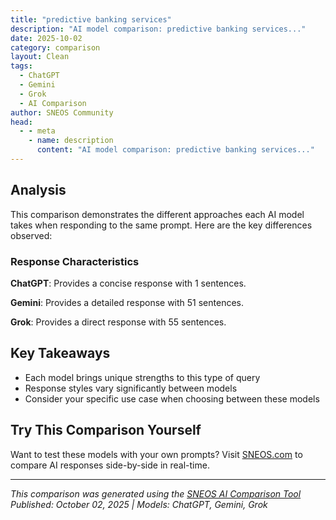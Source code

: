 ```yaml
---
title: "predictive banking services"
description: "AI model comparison: predictive banking services..."
date: 2025-10-02
category: comparison
layout: Clean
tags:
  - ChatGPT
  - Gemini
  - Grok
  - AI Comparison
author: SNEOS Community
head:
  - - meta
    - name: description
      content: "AI model comparison: predictive banking services..."
---
```


<ChatComparison
  title="predictive banking services"
  prompt="predictive banking services"
  :responses='{
    "ChatGPT": "Error calling OpenAI API.",
    "Gemini": "Predictive banking services leverage data analytics, machine learning, and artificial intelligence to anticipate customer needs and behaviors. This allows banks to offer proactive and personalized financial solutions, improving customer experience and driving revenue. Here\u0027s a breakdown of the key aspects of predictive banking:\n\n**Core Functionality \u0026 Capabilities:**\n\n*   **Data Collection and Analysis:**  Aggregates and analyzes vast amounts of data from various sources including:\n    *   Transaction history\n    *   Account balances\n    *   Demographic information\n    *   Social media activity\n    *   Website and app usage\n    *   Location data (with consent)\n    *   Market trends\n    *   Economic indicators\n\n*   **Predictive Modeling:** Employs machine learning algorithms to build models that forecast future events, trends, and customer behavior.  Common techniques include:\n    *   Regression analysis\n    *   Classification algorithms (e.g., decision trees, support vector machines)\n    *   Time series analysis\n    *   Clustering\n\n*   **Personalized Recommendations:**  Offers tailored financial products, services, and advice based on predicted needs and risk profiles.\n\n*   **Risk Management:**  Predicts potential fraud, credit defaults, and other risks, enabling proactive mitigation strategies.\n\n*   **Process Automation:** Automates tasks like loan approvals, customer service interactions, and fraud detection, improving efficiency and reducing costs.\n\n**Specific Examples of Predictive Banking Services:**\n\n*   **Personalized Financial Advice:**\n    *   **Budgeting and Savings:** Predicting potential overspending and recommending savings strategies.\n    *   **Investment Recommendations:** Suggesting investment opportunities based on risk tolerance and financial goals.\n    *   **Debt Management:** Identifying opportunities for debt consolidation or refinancing.\n    *   **Financial Planning:** Providing tailored financial plans based on life stage and goals.\n\n*   **Proactive Customer Service:**\n    *   **Fraud Detection:** Identifying and preventing fraudulent transactions in real-time.\n    *   **Customer Churn Prediction:** Identifying customers at risk of leaving and proactively offering incentives to retain them.\n    *   **Personalized Product Offers:**  Recommending relevant products like credit cards, loans, or insurance based on predicted needs.\n    *   **Anticipatory Support:** Offering assistance before a customer even realizes they need it (e.g., anticipating travel needs and offering foreign currency exchange).\n\n*   **Loan and Credit Risk Assessment:**\n    *   **Credit Scoring:** Predicting the likelihood of loan default based on a broader range of data points than traditional credit scores.\n    *   **Loan Approval Automation:** Automating the loan approval process for qualified applicants, reducing processing time.\n    *   **Dynamic Interest Rates:** Adjusting interest rates based on predicted risk levels.\n\n*   **Fraud Prevention:**\n    *   **Anomaly Detection:** Identifying unusual transaction patterns that could indicate fraud.\n    *   **Real-time Monitoring:** Monitoring transactions in real-time and flagging suspicious activity for further investigation.\n    *   **Predictive Alerts:** Sending alerts to customers when unusual activity is detected on their accounts.\n\n*   **Targeted Marketing:**\n    *   **Personalized Marketing Campaigns:** Creating targeted marketing campaigns based on customer preferences and predicted needs.\n    *   **Optimized Marketing Spend:** Allocating marketing resources more efficiently by focusing on the most receptive customers.\n\n**Benefits of Predictive Banking:**\n\n*   **Improved Customer Experience:** Personalized services and proactive support enhance customer satisfaction and loyalty.\n*   **Increased Revenue:** Targeted product offerings and effective marketing campaigns drive sales and revenue growth.\n*   **Reduced Costs:** Automation and risk management improvements reduce operational costs and losses.\n*   **Enhanced Risk Management:** Proactive identification and mitigation of fraud and credit risk.\n*   **Better Decision-Making:** Data-driven insights support more informed business decisions.\n*   **Competitive Advantage:** Enables banks to differentiate themselves in a competitive market.\n\n**Challenges of Predictive Banking:**\n\n*   **Data Quality and Governance:**  Requires high-quality, accurate, and complete data for effective modeling.  Data privacy and security are also paramount.\n*   **Model Accuracy and Bias:**  Machine learning models can be biased if trained on biased data, leading to unfair or discriminatory outcomes.  Requires careful monitoring and mitigation of bias.\n*   **Regulatory Compliance:**  Must comply with regulations regarding data privacy, fair lending, and consumer protection.\n*   **Lack of Talent:**  Requires skilled data scientists, machine learning engineers, and domain experts.\n*   **Integration Complexity:**  Integrating predictive analytics into existing banking systems can be complex and costly.\n*   **Explainability and Transparency:**  Black-box models can be difficult to understand, making it challenging to explain decisions to customers and regulators.  Explainable AI (XAI) is becoming increasingly important.\n*   **Customer Trust and Acceptance:**  Customers may be hesitant to share their data or trust AI-powered recommendations.  Transparency and clear communication are essential.\n\n**Future Trends:**\n\n*   **AI-Powered Chatbots and Virtual Assistants:** Providing personalized financial advice and customer service through conversational interfaces.\n*   **Real-time Personalization:**  Delivering personalized experiences in real-time based on contextual information.\n*   **Embedded Finance:**  Integrating financial services into non-financial platforms and ecosystems.\n*   **Explainable AI (XAI):**  Developing models that are more transparent and easier to understand.\n*   **Federated Learning:** Training models on decentralized data without sharing sensitive information.\n*   **Generative AI:**  Using generative AI to create personalized financial content, simulate financial scenarios, and generate new financial products.\n\n**In conclusion, predictive banking is transforming the financial services industry by enabling banks to deliver more personalized, proactive, and efficient services. While there are challenges to overcome, the potential benefits are significant, and the adoption of predictive analytics is expected to continue to grow in the coming years.**\n",
    "Grok": "Predictive banking services refer to the use of advanced analytics, machine learning, and artificial intelligence (AI) by financial institutions to anticipate customer needs, behaviors, and potential risks. These services leverage vast amounts of data\u2014such as transaction history, spending patterns, credit scores, and even social media activity\u2014to make predictions and provide personalized experiences, improve operational efficiency, and mitigate risks.\n\n### Key Aspects of Predictive Banking Services:\n1. **Personalized Financial Advice**:\n   - Predictive models analyze customer data to offer tailored financial products, such as loans, credit cards, or investment opportunities.\n   - Example: Suggesting a savings plan or alerting a customer to potential overspending based on their transaction patterns.\n\n2. **Fraud Detection and Prevention**:\n   - AI algorithms detect unusual patterns or anomalies in transactions in real-time to identify potential fraud.\n   - Example: Flagging a transaction from an unusual location or device and blocking it until the customer confirms legitimacy.\n\n3. **Credit Risk Assessment**:\n   - Predictive analytics evaluate a customer\u0027s creditworthiness more accurately by considering alternative data (e.g., utility payments, rental history) alongside traditional credit scores.\n   - Example: Offering pre-approved loans to customers with a high likelihood of repayment based on predictive scoring.\n\n4. **Customer Retention and Churn Prediction**:\n   - Banks use predictive models to identify customers at risk of leaving (churn) and take proactive measures to retain them, such as offering incentives or better rates.\n   - Example: Noticing decreased account activity and reaching out with a personalized offer to re-engage the customer.\n\n5. **Cash Flow and Liquidity Management**:\n   - Predictive tools help banks forecast cash flow needs and manage liquidity by analyzing market trends, customer withdrawal patterns, and economic indicators.\n   - Example: Predicting peak withdrawal times (e.g., holiday seasons) to ensure sufficient ATM cash availability.\n\n6. **Investment and Portfolio Management**:\n   - Predictive analytics help customers and banks make informed investment decisions by forecasting market trends and assessing risks.\n   - Example: Recommending stocks or funds based on predictive market analysis.\n\n7. **Operational Efficiency**:\n   - Banks use predictive models to optimize staffing, branch operations, and resource allocation by forecasting customer footfall or digital banking usage trends.\n   - Example: Predicting busy hours at branches to schedule more staff during peak times.\n\n### Technologies Driving Predictive Banking Services:\n- **Machine Learning (ML) and AI**: For building models that learn from data and improve predictions over time.\n- **Big Data Analytics**: To process and analyze large volumes of structured and unstructured data.\n- **Natural Language Processing (NLP)**: To analyze customer interactions (e.g., chatbots, social media sentiment) for better service.\n- **Cloud Computing**: For scalable storage and processing power to handle real-time analytics.\n\n### Benefits of Predictive Banking Services:\n- **Enhanced Customer Experience**: Personalized services increase customer satisfaction and loyalty.\n- **Risk Mitigation**: Early detection of fraud, defaults, or market risks protects both the bank and customers.\n- **Cost Efficiency**: Automating processes and optimizing resources reduce operational costs.\n- **Competitive Advantage**: Banks that adopt predictive services can differentiate themselves in a crowded market.\n\n### Challenges and Considerations:\n- **Data Privacy and Security**: Handling sensitive customer data requires strict compliance with regulations like GDPR, CCPA, or local data protection laws.\n- **Accuracy of Predictions**: Poor data quality or biased algorithms can lead to incorrect predictions, harming customer trust.\n- **Ethical Concerns**: Over-reliance on AI for decisions (e.g., loan approvals) may raise concerns about fairness and transparency.\n- **Implementation Costs**: High initial investment in technology and talent can be a barrier for smaller institutions.\n\n### Real-World Examples:\n1. **JPMorgan Chase**: Uses AI and predictive analytics for fraud detection and to offer personalized financial advice through its digital platforms.\n2. **Bank of America**: Employs predictive tools in its virtual assistant, Erica, to help customers manage finances by providing insights and reminders.\n3. **HSBC**: Leverages predictive analytics to assess credit risk and detect money laundering activities by analyzing transaction patterns.\n\n### Future of Predictive Banking Services:\nAs technology evolves, predictive banking services will become even more sophisticated. Integration with Internet of Things (IoT) devices, enhanced use of alternative data, and advancements in AI will enable hyper-personalized services. Additionally, open banking frameworks will allow banks to access broader datasets with customer consent, further refining predictions.\n\nIn summary, predictive banking services are transforming the financial industry by making it more proactive, customer-centric, and efficient. However, balancing innovation with privacy and ethical considerations remains critical for sustainable adoption. If you have a specific application or technology in mind, let me know, and I can dive deeper!"
  }'
  published-date="12:57"
/>

## Analysis

This comparison demonstrates the different approaches each AI model takes when responding to the same prompt. Here are the key differences observed:

### Response Characteristics

**ChatGPT**: Provides a concise response with 1 sentences. 

**Gemini**: Provides a detailed response with 51 sentences. 

**Grok**: Provides a direct response with 55 sentences. 

## Key Takeaways

- Each model brings unique strengths to this type of query
- Response styles vary significantly between models
- Consider your specific use case when choosing between these models

## Try This Comparison Yourself

Want to test these models with your own prompts? Visit [SNEOS.com](https://sneos.com) to compare AI responses side-by-side in real-time.

---

*This comparison was generated using the [SNEOS AI Comparison Tool](https://sneos.com)*
*Published: October 02, 2025 | Models: ChatGPT, Gemini, Grok*

